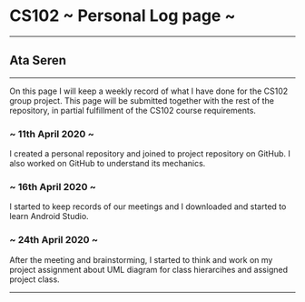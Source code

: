 # CS102 ~ Personal Log page ~
****
## Ata Seren
****

On this page I will keep a weekly record of what I have done for the CS102 group project. This page will be submitted together with the rest of the repository, in partial fulfillment of the CS102 course requirements.

### ~ 11th April 2020 ~
I created a personal repository and joined to project repository on GitHub. I also worked on GitHub to understand its mechanics.

### ~ 16th April 2020 ~
I started to keep records of our meetings and I downloaded and started to learn Android Studio.

### ~ 24th April 2020 ~
After the meeting and brainstorming, I started to think and work on my project assignment about UML diagram for class hierarcihes and assigned project class.

****